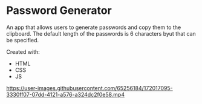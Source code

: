 # Password Generator

An app that allows users to generate passwords and copy them to the clipboard. The default length of the passwords is 6 characters byut that can be specified.

Created with:

- HTML
- CSS
- JS


https://user-images.githubusercontent.com/65256184/172017095-3330ff07-07dd-4121-a576-a324dc2f0e58.mp4


